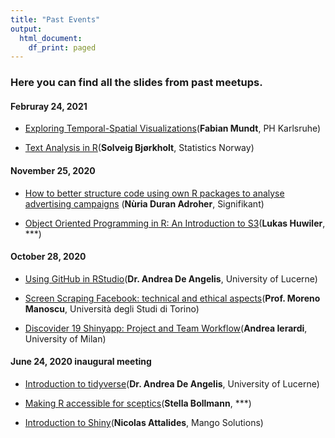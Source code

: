 ```yaml
---
title: "Past Events"
output:
  html_document:
    df_print: paged
---
```


###  Here you can find all the slides from past meetups.

<!-- Use this when we get more meetings -->
<!-- If you have attended a specific meeting and want to check out the Slides just press on the date: -->

<!-- * [Februray 24, 2021] -->
<!-- * [November 25, 2020] -->
<!-- * [October 28, 2020] -->
<!-- * [June 24, 2020 inaugural meeting] -->

#### Februray 24, 2021
- [Exploring Temporal-Spatial Visualizations](https://github.com/Lucerne-R-User-Group/2021_02_24-meeting-4/blob/main/Slides%20Fabian%20Mundt%20geospatial.pdf)(**Fabian Mundt**, PH Karlsruhe)

- [Text Analysis in R](https://github.com/Lucerne-R-User-Group/2021_02_24-meeting-4/blob/main/02_bjorkholt_text_analysis_in_R.pdf)(**Solveig Bjørkholt**, Statistics Norway)



#### November 25, 2020
- [How to better structure code using own R packages to analyse advertising campaigns](https://github.com/Lucerne-R-User-Group/2020_11_25-meeting-3/tree/main/01-duran-adroher-rpackages) (**Nùria Duran Adroher**, Signifikant)

- [Object Oriented Programming in R: An Introduction to S3](https://github.com/Lucerne-R-User-Group/2020_11_25-meeting-3/blob/main/02-huwiler-S3-OO/intro_s3.pdf)(**Lukas Huwiler**, ***)



#### October 28, 2020
- [Using GitHub in RStudio](https://github.com/Lucerne-R-User-Group/2020_10_28-meeting-2/blob/main/01-github-in-rstudio/github-rstudio.pdf)(**Dr. Andrea De Angelis**, University of Lucerne)

- [Screen Scraping Facebook: technical and ethical aspects](https://github.com/Lucerne-R-User-Group/2020_10_28-meeting-2/tree/main/02-mancosu-scrape-facebook)(**Prof. Moreno Manoscu**, Università degli Studi di Torino)

- [Discovider 19 Shinyapp: Project and Team Workflow](https://github.com/Lucerne-R-User-Group/2020_10_28-meeting-2/blob/main/03-ierardi-covid-shinyapp/DisCOVIDer19.pdf)(**Andrea Ierardi**, University of Milan)



#### June 24, 2020 inaugural meeting
- [Introduction to tidyverse](https://github.com/Lucerne-R-User-Group/2020_06_24-inaugural-meeting/tree/master/01-introduction-tidyverse)(**Dr. Andrea De Angelis**, University of Lucerne)

- [Making R accessible for sceptics](https://github.com/Lucerne-R-User-Group/2020_06_24-inaugural-meeting/blob/master/02-Bollmann-making-r-accessible/presentation_RuserLu.pdf)(**Stella Bollmann**, ***)

- [Introduction to Shiny](https://github.com/Lucerne-R-User-Group/2020_06_24-inaugural-meeting/blob/master/03-Attalides-introduction-to-shiny/Lucerne%20RUG_Introduction_to_Shiny.pdf)(**Nicolas Attalides**, Mango Solutions)